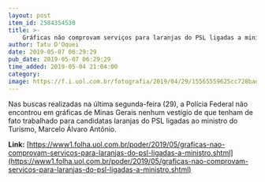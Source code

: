 ```yaml
---
layout: post
item_id: 2584354530
title: >-
    Gráficas não comprovam serviços para laranjas do PSL ligadas a ministro
author: Tatu D'Oquei
date: 2019-05-07 06:29:29
pub_date: 2019-05-07 06:29:29
time_added: 2019-05-04 21:04:00
category: 
image: https://f.i.uol.com.br/fotografia/2019/04/29/15565559625cc728bad500b_1556555962_3x2_xl.jpg
---
```


Nas buscas realizadas na última segunda-feira (29), a Polícia Federal não encontrou em gráficas de Minas Gerais nenhum vestígio de que tenham de fato trabalhado para candidatas laranjas do PSL ligadas ao ministro do Turismo, Marcelo Álvaro Antônio.

**Link:** [https://www1.folha.uol.com.br/poder/2019/05/graficas-nao-comprovam-servicos-para-laranjas-do-psl-ligadas-a-ministro.shtml](https://www1.folha.uol.com.br/poder/2019/05/graficas-nao-comprovam-servicos-para-laranjas-do-psl-ligadas-a-ministro.shtml)

